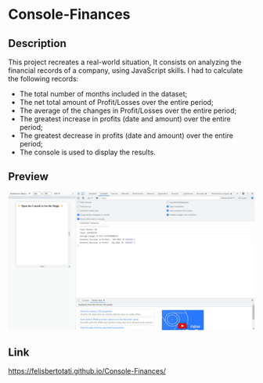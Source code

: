 # Console-Finances

## Description

This project recreates a real-world situation, It consists on analyzing the financial records of a company, using JavaScript skills. I had to calculate the following records:

* The total number of months included in the dataset;
* The net total amount of Profit/Losses over the entire period;
* The average of the changes in Profit/Losses over the entire period;
* The greatest increase in profits (date and amount) over the entire period;
* The greatest decrease in profits (date and amount) over the entire period;
* The console is used to display the results.

## Preview

  ![alt text](https://github.com/felisbertotati/Console-Finances/blob/main/assets/images/screenshot.png?raw=true)
 
 ## Link

https://felisbertotati.github.io/Console-Finances/


